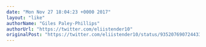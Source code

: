 ```yaml
---
date: "Mon Nov 27 18:04:23 +0000 2017"
layout: "like"
authorName: "Giles Paley-Phillips"
authorUrl: "https://twitter.com/eliistender10"
originalPost: "https://twitter.com/eliistender10/status/935207690724433925"
---
```

